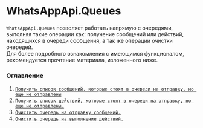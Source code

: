 # WhatsAppApi.Queues

`WhatsAppApi.Queues` позволяет работать напрямую с очередями, выполняя такие операции как: получение сообщений или действий, находящихся в очереди сообщения, а так же операции очистки очередей. <br/>
Для более подробного ознакомления с имеющимся функционалом, рекомендуется прочтение материала, изложенного ниже.

### Оглавление

1.  [`Получить список сообщений, которые стоят в очереди на отправку, но еще не отправлены`](Operations/ShowMessagesQueue.md)
2.  [`Получить список действий, которые стоят в очереди на отправку, но еще не отправлены.`](Operations/ShowActionsQueue.md)
3.  [`Очистить очередь на отправку сообщений.`](Operations/ClearMessagesQueue.md)
4.  [`Очистить очередь на выполнение действий.`](Operations/ClearActionsQueue.md)
